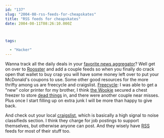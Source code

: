 ```yaml
---
id: "137"
slug: "2004-08-rss-feeds-for-cheapskates"
title: "RSS feeds for cheapskates"
date: 2004-08-11T08:26:10.000Z



tags:

  - "Hacker"
---
```

<div class="sqs-html-content">
  <p>Wanna track all the daily deals in your <a href="http://bloglines.com/" shape="rect">favorite news aggregator</a>?  Well get on over to <a href="http://www.roosster.com/rstr/deals/" shape="rect" title="roosster deals">Roosster</a> and add a couple feeds so when you finally do crack open that wallet to buy crap you will have some money left over to put your McDonald's coupons to use.
Some other good resources for the more thrifty among us are freecycle and craigslist.  <a href="http://freecycle.org/" shape="rect" title="Freecycle">Freecycle</a>: I was able to get a "new" color printer for my brother, I think <a href="http://aljones.org/" shape="rect" title="Gossamers Revenge">the Wookie</a> secured a chest freezer to store <a href="http://en.wikipedia.org/wiki/Hunting" shape="rect" title="prey">dead things</a> in, and there were another couple near misses.  Plus once I start filling up on extra junk I will be more than happy to give back.</p>
<p>And check out your local <a href="http://www.craigslist.org/about/cities.html" shape="rect" title="cragislist cities">craigslist</a>, which is basically a high signal to noise classifieds section.  I think they charge for job postings to support themselves, but otherwise anyone can post.  And they wisely have <a href="http://en.wikipedia.org/wiki/RSS_%28protocol%29" shape="rect">RSS</a> feeds for most of their stuff too.</p>
</div>
